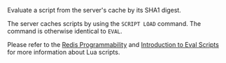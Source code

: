 Evaluate a script from the server's cache by its SHA1 digest.

The server caches scripts by using the `SCRIPT LOAD` command.
The command is otherwise identical to `EVAL`.

Please refer to the [Redis Programmability](/topics/programmability) and [Introduction to Eval Scripts](/topics/eval-intro) for more information about Lua scripts.
